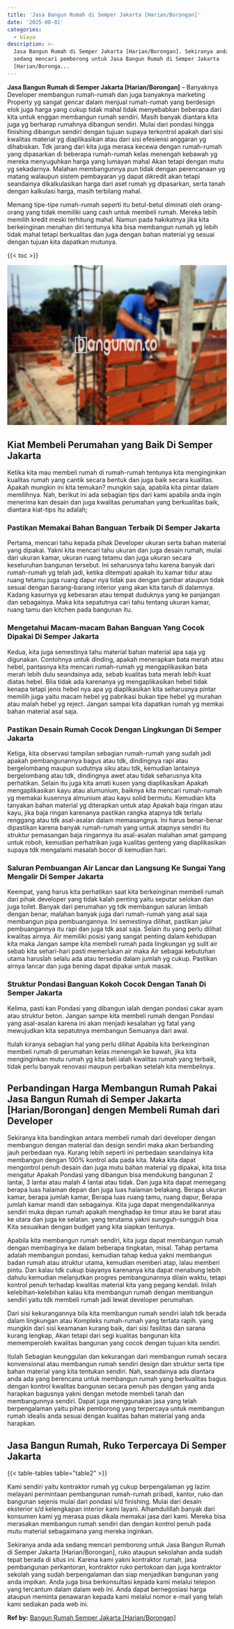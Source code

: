 ```yaml
---
title: 'Jasa Bangun Rumah di Semper Jakarta [Harian/Borongan]'
date: '2025-08-01'
categories:
  - biaya
description: >-
  Jasa Bangun Rumah di Semper Jakarta [Harian/Borongan]. Sekiranya anda ada
  sedang mencari pemborong untuk Jasa Bangun Rumah di Semper Jakarta
  [Harian/Boronga...
---
```


**Jasa Bangun Rumah di Semper Jakarta \[Harian/Borongan\]** – Banyaknya Developer membangun rumah-rumah dan juga banyaknya marketing Property yg sangat gencar dalam menjual rumah-rumah yang berdesign elok juga harga yang cukup tidak mahal tidak menyebabkan beberapa dari kita untuk enggan membangun rumah sendiri. Masih banyak diantara kita juga yg berharap rumahnya dibangun sendiri. Mulai dari pondasi hingga finishing dibangun sendiri dengan tujuan supaya terkontrol apakah dari sisi kwalitas material yg diaplikasikan atau dari sisi efesiensi anggaran yg dihabiskan. Tdk jarang dari kita juga merasa kecewa dengan rumah-rumah yang dipasarkan di beberapa rumah-rumah kelas menengah kebawah yg mereka menyuguhkan harga yang lumayan mahal Akan tetapi dengan mutu yg sekadarnya. Malahan membangunnya pun tidak dengan perencanaan yg matang walaupun sistem pembayaran yg dapat dikredit akan tetapi seandainya dikalkulasikan harga dari aset rumah yg dipasarkan, serta tanah dengan kalkulasi harga, masih terbilang mahal.

Memang tipe-tipe rumah-rumah seperti itu betul-betul diminati oleh orang-orang yang tidak memiliki uang cash untuk membeli rumah. Mereka lebih memilih kredit meski terhitung mahal. Namun pada hakikatnya jika kita berkeinginan menahan diri tentunya kita bisa membangun rumah yg lebih tidak mahal tetapi berkualitas dan juga dengan bahan material yg sesuai dengan tujuan kita dapatkan mutunya.

{{< toc >}}

![Jasa Bangun Rumah di Semper Jakarta [Harian/Borongan]](/images/borong-bangunan-17.png)

## Kiat Membeli Perumahan yang Baik Di Semper Jakarta

Ketika kita mau membeli rumah di rumah-rumah tentunya kita menginginkan kualitas rumah yang cantik secara bentuk dan juga baik secara kualitas. Apakah mungkin ini kita temukan? mungkin saja, apabila kita pintar dalam memilihnya. Nah, berikut ini ada sebagian tips dari kami apabila anda ingin menerima kan desain dan juga kwalitas perumahan yang berkualitas baik, diantara kiat-tips Itu adalah;

### Pastikan Memakai Bahan Banguan Terbaik Di Semper Jakarta

Pertama, mencari tahu kepada pihak Developer ukuran serta bahan material yang dipakai. Yakni kita mencari tahu ukuran dan juga desain rumah, mulai dari ukuran kamar, ukuran ruang tetamu dan juga ukuran secara keseluruhan bangunan tersebut. Ini seharusnya tahu karena banyak dari rumah-rumah yg telah jadi, ketika ditempati apakah itu kamar tidur atau ruang tetamu juga ruang dapur nya tidak pas dengan gambar ataupun tidak sesuai dengan barang-barang interior yang akan kita taruh di dalamnya. Kadang kasurnya yg kebesaran atau tempat duduknya yang ke panjangan dan sebagainya. Maka kita sepatutnya cari tahu tentang ukuran kamar, ruang tamu dan kitchen pada bangunan itu.

### Mengetahui Macam-macam Bahan Banguan Yang Cocok Dipakai Di Semper Jakarta

Kedua, kita juga semestinya tahu material bahan material apa saja yg digunakan. Contohnya untuk dinding, apakah menerapkan bata merah atau hebel, pantasnya kita mencari rumah-rumah yg mengaplikasikan bata merah lebih dulu seandainya ada, sebab kualitas bata merah lebih kuat diatas hebel. Bila tidak ada karenanya yg mengaplikasikan hebel tidak kenapa tetapi jenis hebel nya apa yg diaplikasikan kita seharusnya pintar memilih juga yaitu macam hebel yg pabrikasi bukan tipe hebel yg murahan atau malah hebel yg reject. Jangan sampai kita dapatkan rumah yg memkai bahan material asal saja.

### Pastikan Desain Rumah Cocok Dengan Lingkungan Di Semper Jakarta

Ketiga, kita observasi tampilan sebagian rumah-rumah yang sudah jadi apakah pembangunannya bagus atau tdk, dindingnya rapi atau bergelombang maupun sudutnya siku atau tdk, kemudian lantainya bergelombang atau tdk, dindingnya awet atau tidak seharusnya kita perhatikan. Selain itu juga kita amati kusen yang diaplikasikan Apakah mengaplikasikan kayu atau alumunium, baiknya kita mencari rumah-rumah yg memakai kusennya almunium atau kayu solid bermutu. Kemudian kita tanyakan bahan material yg diterapkan untuk atap Apakah baja ringan atau kayu, jika baja ringan karenanya pastikan rangka atapnya tdk terlalu renggang atau tdk asal-asalan dalam memasangnya. Ini harus benar-benar dipastikan karena banyak rumah-rumah yang untuk atapnya sendiri itu struktur pemasangan baja ringannya itu asal-asalan malahan amat gampang untuk roboh, kemudian perhatrikan juga kualitas genteng yang diaplikasikan supaya tdk mengalami masalah bocor di kemudian hari.

### Saluran Pembuangan Air Lancar dan Langsung Ke Sungai Yang Mengalir Di Semper Jakarta

Keempat, yang harus kita perhatikan saat kita berkeinginan membeli rumah dari pihak developer yang tidak kalah penting yaitu seputar selokan dan juga toilet. Banyak dari perumahan yg tdk membangun saluran limbah dengan benar, malahan banyak juga dari rumah-rumah yang asal saja membangun pipa pembuangannya. Ini semestinya dilihat, pastikan jalur pembuangannya itu rapi dan juga tdk asal saja. Selain itu yang perlu dilihat kwalitas airnya. Air memiliki posisi yang sangat penting dalam kehidupan kita maka Jangan sampe kita membeli rumah pada lingkungan yg sulit air sebab kita sehari-hari pasti memerlukan air maka Air sebagai kebutuhan utama haruslah selalu ada atau tersedia dalam jumlah yg cukup. Pastikan airnya lancar dan juga bening dapat dipakai untuk masak.

### Struktur Pondasi Banguan Kokoh Cocok Dengan Tanah Di Semper Jakarta

Kelima, pasti kan Pondasi yang dibangun ialah dengan pondasi cakar ayam atau struktur beton. Jangan sampe kita membeli rumah dengan Pondasi yang asal-asalan karena ini akan menjadi kesalahan yg fatal yang mewujudkan kita sepatutnya membangun Semuanya dari awal.

Itulah kiranya sebagian hal yang perlu dilihat Apabila kita berkeinginan membeli rumah di perumahan kelas menengah ke bawah, jika kita menginginkan mutu rumah yg kita beli ialah kwalitas rumah yang terbaik, tidak perlu banyak renovasi maupun perbaikan setelah kita membelinya.

## Perbandingan Harga Membangun Rumah Pakai Jasa Bangun Rumah di Semper Jakarta \[Harian/Borongan\] dengen Membeli Rumah dari Developer

Sekiranya kita bandingkan antara membeli rumah dari developer dengan membangun dengan material dan design sendiri maka akan berbanding jauh perbedaan nya. Kurang lebih seperti ini perbedaan seandainya kita membangun dengan 100% kontrol ada pada kita. Maka kita dapat mengontrol penuh desain dan juga mutu bahan material yg dipakai, kita bisa mengatur Apakah Pondasi yang dibangun bisa mendukung bangunan 2 lantai, 3 lantai atau malah 4 lantai atau tidak. Dan juga kita dapat memegang berapa luas halaman depan dan juga luas halaman belakang. Berapa ukuran kamar, berapa jumlah kamar, Berapa luas ruang tamu, ruang dapur, Berapa jumlah kamar mandi dan sebagainya. Kita juga dapat mengendalikannya sendiri muka depan rumah apakah menghadap ke timur atau ke barat atau ke utara dan juga ke selatan. yang terutama yakni sungguh-sungguh bisa Kita sesuaikan dengan budget yang kita siapkan tentunya.

Apabila kita membangun rumah sendiri, kita juga dapat membangun rumah dengan membaginya ke dalam beberapa tingkatan, misal. Tahap pertama adalah membangun pondasi, kemudian tahap kedua yakni membangun badan rumah atau struktur utama, kemudian memberi atap, lalau memberi pintu. Dan kalau tdk cukup biayanya karenanya kita dapat menabung lebih dahulu kemudian melanjutkan progres pembangunannya dilain waktu, tetapi kontrol penuh terhadap kwalitas material kita yang pegang kendali. Inilah kelebihan-kelebihan kalau kita membangun rumah dengan membangun sendiri yaitu tdk membeli rumah jadi lewat developer perumahan.

Dari sisi kekurangannya bila kita membangun rumah sendiri ialah tdk berada dalam lingkungan atau Kompleks rumah-rumah yang tertata rapih. yang mungkin dari sisi keamanan kurang baik, dari sisi fasilitas dan sarana kurang lengkap, Akan tetapi dari segi kualitas bangunan kita mememperoleh kwalitas bangunan yang cocok dengan tujuan kita sendiri.

Itulah Sebagian keunggulan dan kekurangan dari membangun rumah secara konvensional atau membangun rumah sendiri design dan struktur serta tipe bahan material yang kita tentukan sendiri. Nah, seandainya ada diantara anda ada yang berencana untuk membangun rumah yang berkualitas bagus dengan kontrol kwalitas bangunan secara penuh pas dengan yang anda harapkan bagusnya yakni dengan metode membeli tanah dan membangunnya sendiri. Dapat juga menggunakan jasa yang telah berpengalaman yaitu pihak pemborong yang terpercaya untuk membangun rumah idealis anda sesuai dengan kualitas bahan material yang anda harapkan.

## Jasa Bangun Rumah, Ruko Terpercaya Di Semper Jakarta

{{< table-tables table="table2" >}}

Kami sendiri yaitu kontraktor rumah yg cukup berpengalaman yg lazim melayani permintaan pembangunan rumah-rumah pribadi, kantor, ruko dan bangunan sejenis mulai dari pondasi s/d finishing. Mulai dari desain eksterior s/d kelengkapan interior kami layani. Alhamdulillah banyak dari konsumen kami yg merasa puas dikala memakai jasa dari kami. Mereka bisa merasakan membangun rumah sendiri dan dengan kontrol penuh pada mutu material sebagaimana yang mereka inginkan.

Sekiranya anda ada sedang mencari pemborong untuk Jasa Bangun Rumah di Semper Jakarta \[Harian/Borongan\], ruko ataupun sekolahan anda sudah tepat berada di situs ini. Karena kami yakni kontraktor rumah, jasa pembangunan perkantoran, kontraktor ruko pertokoan dan juga kontraktor sekolah yang sudah berpengalaman dan siap menjadikan bangunan yang anda impikan. Anda juga bisa berkonsultasi kepada kami melalui telepon yang tercantum dalam dalam web ini. Anda dapat bernegosiasi harga ataupun meminta penawaran kepada kami melalui nomor e-mail yang telah kami sediakan pada web ini.

**Ref by:** [Bangun Rumah Semper Jakarta [Harian/Borongan]](https://id.wikipedia.org/wiki/Bangun)
